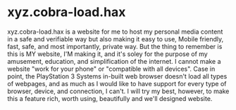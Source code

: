 # xyz.cobra-load.hax

xyz.cobra-load.hax is a website for me to host my personal media content in a safe and verifiable way
but also making it easy to use, Mobile friendly, fast, safe, and most importantly, private way. But 
the thing to remember is this is MY website, I'M making it, and it's soley for the purpose of my
amusement, education, and simplification of the internet. I cannot make a website "work for your phone"
or "compatible with all devices". Case in point, the PlayStation 3 Systems in-built web browser doesn't 
load all types of webpages, and as much as I would like to have support for every type of browser, device,
and connection, I can't. I will try my best, however, to make this a feature rich, worth using, beautifully 
and we'll designed website.





